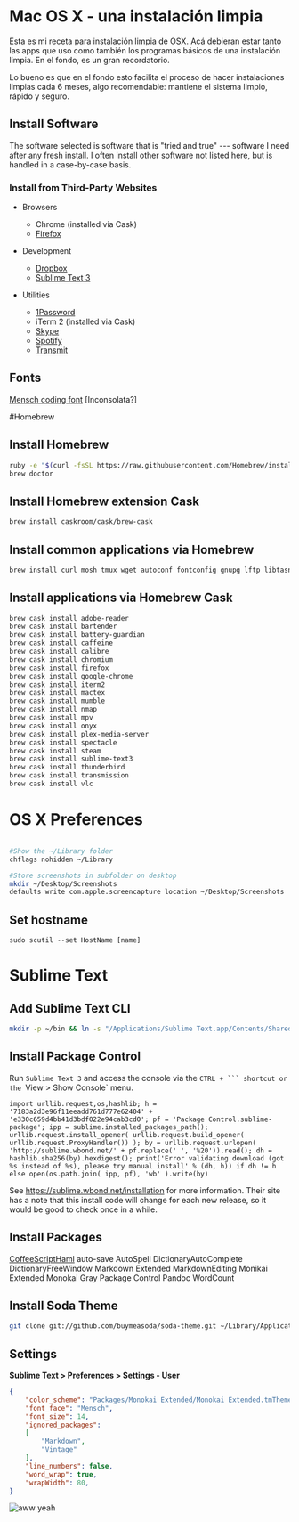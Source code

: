 # Mac OS X - una instalación limpia 

Esta es mi receta para instalación limpia de OSX. Acá debieran estar tanto las apps que uso como también los programas básicos de una instalación limpia. En el fondo, es un gran recordatorio.

Lo bueno es que en el fondo esto facilita el proceso de hacer instalaciones limpias cada 6 meses, algo recomendable: mantiene el sistema limpio, rápido y seguro. 

## Install Software

The software selected is software that is "tried and true" --- software I need after any fresh install. I often install other software not listed here, but is handled in a case-by-case basis.

### Install from Third-Party Websites

* Browsers
	* Chrome (installed via Cask)
	* [Firefox](http://firefox.com)

* Development
	* [Dropbox](https://www.dropbox.com/install2)
	* [Sublime Text 3](http://www.sublimetext.com/3)

* Utilities
	* [1Password](https://agilebits.com/onepassword/mac)
	* iTerm 2 (installed via Cask)
	* [Skype](http://www.skype.com/en/download-skype/skype-for-computer/)
	* [Spotify](https://www.spotify.com/us/download/mac/)
	* [Transmit](http://panic.com/transmit)

Fonts
-----
[Mensch coding font](http://robey.lag.net/2010/06/21/mensch-font.html)
[Inconsolata?]

#Homebrew

## Install Homebrew
```bash
ruby -e "$(curl -fsSL https://raw.githubusercontent.com/Homebrew/install/master/install)"
brew doctor
```

## Install Homebrew extension Cask
```bash
brew install caskroom/cask/brew-cask
```

## Install common applications via Homebrew
```bash
brew install curl mosh tmux wget autoconf fontconfig gnupg lftp libtasn1 mutt-patched pkg-config tmux xapian automake freetype gnupg2 libassuan libtiff nagios protobuf tokyo-cabinet xvid bitlbee gd gnutls libevent libusb nagios-plugins pth tor xz bmon gdbm gpg-agent libffi libusb-compat nettle python tree youtube-dl brew-cask gettext gpgme libgcrypt libvo-aacenc notmuch readline urlview dirmngr glib irssi libgpg-error mobile-shell openssl s-lang vim ffmpeg gmime jpeg libksba multimarkdown pcre sqlite wget fish gmp lame libpng mutt pinentry talloc x264
```

## Install applications via Homebrew Cask
```bash
brew cask install adobe-reader
brew cask install bartender
brew cask install battery-guardian
brew cask install caffeine
brew cask install calibre
brew cask install chromium
brew cask install firefox
brew cask install google-chrome
brew cask install iterm2
brew cask install mactex
brew cask install mumble
brew cask install nmap
brew cask install mpv
brew cask install onyx
brew cask install plex-media-server
brew cask install spectacle
brew cask install steam
brew cask install sublime-text3
brew cask install thunderbird  
brew cask install transmission
brew cask install vlc
```

# OS X Preferences

```bash

#Show the ~/Library folder
chflags nohidden ~/Library

#Store screenshots in subfolder on desktop
mkdir ~/Desktop/Screenshots
defaults write com.apple.screencapture location ~/Desktop/Screenshots
```

Set hostname
------------
`sudo scutil --set HostName [name]`

# Sublime Text

Add Sublime Text CLI
--------------------

```bash
mkdir -p ~/bin && ln -s "/Applications/Sublime Text.app/Contents/SharedSupport/bin/subl" ~/bin/subl
```

Install Package Control
-----------------------

Run `Sublime Text 3` and access the console via the `CTRL + ``` shortcut or the `View > Show Console` menu.

```
import urllib.request,os,hashlib; h = '7183a2d3e96f11eeadd761d777e62404' + 'e330c659d4bb41d3bdf022e94cab3cd0'; pf = 'Package Control.sublime-package'; ipp = sublime.installed_packages_path(); urllib.request.install_opener( urllib.request.build_opener( urllib.request.ProxyHandler()) ); by = urllib.request.urlopen( 'http://sublime.wbond.net/' + pf.replace(' ', '%20')).read(); dh = hashlib.sha256(by).hexdigest(); print('Error validating download (got %s instead of %s), please try manual install' % (dh, h)) if dh != h else open(os.path.join( ipp, pf), 'wb' ).write(by)
```

See https://sublime.wbond.net/installation for more information. Their site has a note that this install code will change for each new release, so it would be good to check once in a while.

Install Packages
----------------
[CoffeeScriptHaml](https://github.com/jisaacks/CoffeeScriptHaml)
auto-save
AutoSpell
DictionaryAutoComplete
DictionaryFreeWindow
Markdown Extended
MarkdownEditing
Monikai Extended
Monokai Gray
Package Control
Pandoc
WordCount

Install Soda Theme
----------------------
```bash
git clone git://github.com/buymeasoda/soda-theme.git ~/Library/Application\ Support/Sublime\ Text\ 2/Packages/Theme\ -\ Soda
```

Settings
--------

**Sublime Text > Preferences > Settings - User**

```json
{
    "color_scheme": "Packages/Monokai Extended/Monokai Extended.tmTheme",
    "font_face": "Mensch",
    "font_size": 14,
    "ignored_packages":
    [
        "Markdown",
        "Vintage"
    ],
    "line_numbers": false,
    "word_wrap": true,
    "wrapWidth": 80,
}

```


![aww yeah](http://i.imgur.com/AmFax.gif)
